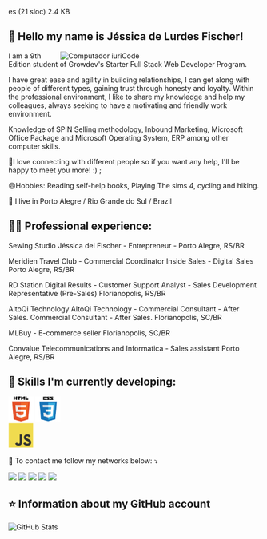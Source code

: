 es (21 sloc) 2.4 KB

## 💜 Hello my name is <strong>Jéssica de Lurdes Fischer!</strong>

<img src="https://raw.githubusercontent.com/MicaelliMedeiros/micaellimedeiros/master/image/computer-illustration.png" min-width="400px" max-width="400px" width="400px" align= "right" alt="Computador iuriCode">

<p align="esquerda">
I am a 9th Edition student of Growdev's Starter Full Stack Web Developer Program.

I have great ease and agility in building relationships, I can get along with people of different types, gaining trust through honesty and loyalty. Within the professional environment, I like to share my knowledge and help my colleagues, always seeking to have a motivating and friendly work environment.

</p>
<p>Knowledge of SPIN Selling methodology, Inbound Marketing, Microsoft Office Package and Microsoft Operating System, ERP among other computer skills.</p>

<p>💬I love connecting with different people so if you want any help, I'll be happy to meet you more! :) ;</p>
<p>😄Hobbies: Reading self-help books, Playing The sims 4, cycling and hiking.</p>
<p>🏡 I live in Porto Alegre / Rio Grande do Sul / Brazil</p>

## 👨‍💻 Professional experience:

<p>Sewing Studio Jéssica del Fischer - Entrepreneur -
Porto Alegre, RS/BR </p>

<p>Meridien Travel Club -
Commercial Coordinator
Inside Sales - Digital Sales
Porto Alegre, RS/BR</p>

<p>RD Station
Digital Results -
Customer Support Analyst -
Sales Development Representative (Pre-Sales)
Florianopolis, RS/BR</p>
<p>AltoQi Technology AltoQi Technology -
Commercial Consultant - After Sales. Commercial Consultant - After Sales.
Florianopolis, SC/BR</p>
<p>MLBuy -
E-commerce seller
Florianopolis, SC/BR</p>
<p>Convalue Telecommunications and Informatica -
Sales assistant
Porto Alegre, RS/BR</p>

## 🚀 Skills I'm currently developing:

<code><img height="50" src="https://raw.githubusercontent.com/github/explore/80688e429a7d4ef2fca1e82350fe8e3517d3494d/topics/html/html.png" alt="HTML5"/></code>
<code><img height="50" src="https://raw.githubusercontent.com/github/explore/80688e429a7d4ef2fca1e82350fe8e3517d3494d/topics/css/css.png" alt="CSS"/></code>
  <code> <img height="50" src="https://raw.githubusercontent.com/devicons/devicon/master/icons/javascript/javascript-original.svg"> </code>

<p align="esquerda">
  💌 To contact me follow my networks below: ⤵️
</p>

<p align="esquerda">
  <a href="mailto:jessicadelfischer@gmail.com" alt="Gmail">
  <img src="https://img.shields.io/badge/-Gmail-FF0000?style=flat-square&labelColor=FF0000&logo=gmail&logoColor=white&link=LINK-DO-SEU-EMAIL" /></a>

  <a href="https://www.linkedin.com/in/jessicadelurdesfischer/" alt="Linkedin">
  <img src="https://img.shields.io/badge/-Linkedin-0e76a8?style=flat-square&logo=Linkedin&logoColor=white&link=LINK-DO-SEU-LINKEDIN" /></a>

  <a href="(https://api.whatsapp.com/send?phone=5551991523667&text=Ol%C3%A1%20)" alt="WhatsApp">
  <img src="https://img.shields.io/badge/-WhatsApp-25d366?style=flat-square&labelColor=25d366&logo=whatsapp&logoColor=white&link=API-DO-SEU-WHATSAPP"/></a>

  <a href="https://www.facebook.com/profile.php?id=100001106389794" alt="Facebook">
  <img src="https://img.shields.io/badge/-Facebook-3b5998?style=flat-square&labelColor=3b5998&logo=facebook&logoColor=white&link=LINK-DO-SEU-FACEBOOK"/></a>

  <a href="https://www.instagram.com/fischerjessy/" alt="Instagram">
  <img src="https://img.shields.io/badge/-Instagram-DF0174?style=flat-square&labelColor=DF0174&logo=instagram&logoColor=white&link=LINK-DO-SEU-INSTAGRAM"/></a>
</p>

## ⭐ Information about my GitHub account

![GitHub Stats](https://github-readme-stats.vercel.app/api?username=Jessicadelfischer&show_icons=true)
